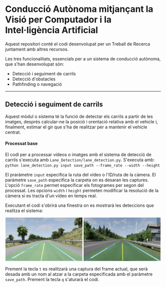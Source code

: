 ﻿

# Conducció Autònoma mitjançant la Visió per Computador i la Intel·ligència Artificial

Aquest repositori conté el codi desenvolupat per un Treball de Recerca juntament amb altres recursos.

Les tres funcionalitats, essencials per a un sistema de conducció autònoma, que s'han desenvolupat són:
 - Detecció i seguiment de carrils
 - Detecció d'obstacles
 - Pathfinding o navegació
 
 ****

## Detecció i seguiment de carrils
Aquest mòdul o sistema té la funció de detectar els carrils a partir de les imatges, després calcular-ne la posició i orentació relativa amb el vehicle i, finalment, estimar el gir que s'ha de realitzar per a mantenir el vehicle centrat.

#### Processat base
El codi per a processar vídeos o imatges amb el sistema de detecció de carrils s'executa amb `Lane_Detection/lane_detection.py`. S'executa amb:
``python lane_detection.py input save_path --frame_rate --width --height ``

El praràmetre `input` especifica la ruta del vídeo o l'ID/ruta de la càmera.
El paràmetre `save_path` especifica la carpeta on es desaran les captures.
L'opció `frame_rate` permet especificar els fotogrames per segon del processat.
Les opcions `width` i `height` permeten modificar la resolució de la càmera si es tracta d'un vídeo en temps real.

Executant el codi s'obrirá una finestra on es mostrarà les deteccions que realitza el sistema:

<p align="center">
<img src="https://github.com/Algreen333/TR_ConduccioAutonoma/blob/main/Recursos/imgs/LaneDetection/BNG1_ALL.jpg" width="49.5%"/> 
<img src="https://github.com/Algreen333/TR_ConduccioAutonoma/blob/main/Recursos/imgs/LaneDetection/BNG2_ALL.jpg" width="49.5%"/> 
</p>

Prement la tecla `t` es realitzarà una captura del frame actual, que serà desada amb un nom al atzar a la carpeta especificada amb el paràmetre `save_path`. Prement la tecla `q` s'aturarà el codi.
